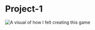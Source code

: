 # Project-1
![ A visual of how I felt creating this game](https://user-images.githubusercontent.com/88744476/160008899-7e5dd7b6-f3b4-4d47-985b-9d66918d5c0c.jpeg)
